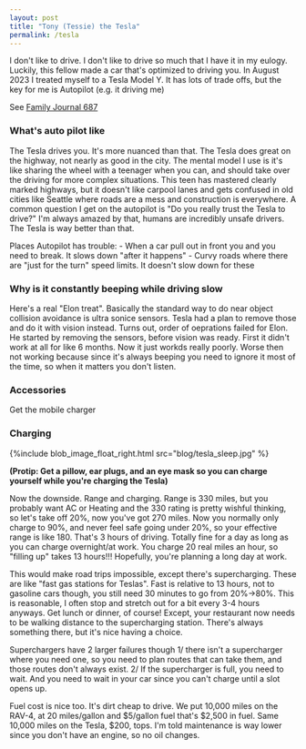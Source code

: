 ```yaml
---
layout: post
title: "Tony (Tessie) the Tesla"
permalink: /tesla
---
```


I don't like to drive. I don't like to drive so much that I have it in my eulogy. Luckily, this fellow made a car that's optimized to driving you. In August 2023 I treated myself to a Tesla Model Y. It has lots of trade offs, but the key for me is Autopilot (e.g. it driving me)

See [Family Journal 687](/ig66/687)

### What's auto pilot like

The Tesla drives you. It's more nuanced than that. The Tesla does great on the highway, not nearly as good in the city. The mental model I use is it's like sharing the wheel with a teenager when you can, and should take over the driving for more complex situations. This teen has mastered clearly marked highways, but it doesn't like carpool lanes and gets confused in old cities like Seattle where roads are a mess and construction is everywhere. A common question I get on the autopilot is "Do you really trust the Tesla to drive?" I'm always amazed by that, humans are incredibly unsafe drivers. The Tesla is way better than that.

Places Autopilot has trouble: - When a car pull out in front you and you need to break. It slows down "after it happens" - Curvy roads where there are "just for the turn" speed limits. It doesn't slow down for these

### Why is it constantly beeping while driving slow

Here's a real "Elon treat". Basically the standard way to do near object collision avoidance is ultra sonice sensors. Tesla had a plan to remove those and do it with vision instead. Turns out, order of oeprations failed for Elon. He started by removing the sensors, before vision was ready. First it didn't work at all for like 6 months. Now it just workds really poorly. Worse then not working because since it's always beeping you need to ignore it most of the time, so when it matters you don't listen.

### Accessories

Get the mobile charger

### Charging

{%include blob_image_float_right.html src="blog/tesla_sleep.jpg" %}

**(Protip: Get a pillow, ear plugs, and an eye mask so you can charge yourself while you're charging the Tesla)**

Now the downside. Range and charging. Range is 330 miles, but you probably want AC or Heating and the 330 rating is pretty wishful thinking, so let's take off 20%, now you've got 270 miles. Now you normally only charge to 90%, and never feel safe going under 20%, so your effective range is like 180. That's 3 hours of driving. Totally fine for a day as long as you can charge overnight/at work. You charge 20 real miles an hour, so "filling up" takes 13 hours!!! Hopefully, you're planning a long day at work.

This would make road trips impossible, except there's supercharging. These are like "fast gas stations for Teslas". Fast is relative to 13 hours, not to gasoline cars though, you still need 30 minutes to go from 20%->80%. This is reasonable, I often stop and stretch out for a bit every 3-4 hours anyways. Get lunch or dinner, of course! Except, your restaurant now needs to be walking distance to the supercharging station. There's always something there, but it's nice having a choice.

Superchargers have 2 larger failures though 1/ there isn't a supercharger where you need one, so you need to plan routes that can take them, and those routes don't always exist. 2/ If the supercharger is full, you need to wait. And you need to wait in your car since you can't charge until a slot opens up.

Fuel cost is nice too. It's dirt cheap to drive. We put 10,000 miles on the RAV-4, at 20 miles/gallon and $5/gallon fuel that's $2,500 in fuel. Same 10,000 miles on the Tesla, \$200, tops. I'm told maintenance is way lower since you don't have an engine, so no oil changes.

